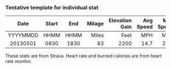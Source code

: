 ### Tentative template for individual stat

|    Date  | Start | End  | Milage | Elevation Gain | Avg Speed | Max Speed | Avg HR | Max HR | Cal Burn |
|:--------:|:-----:|:----:|-------:|---------------:|----------:|----------:|-------:|-------:|---------:|
| YYYYMMDD |  HHMM | HHMM | Miles  | 		Feet 				| MPH       | MPH				|  BPM	 |  BPM		| Calories |
| 20130501 |  0830 | 1830 | 83     |    2200        | 14.7      | 28.1      |  151   | 173    | 6200		 |

These stats are from Strava.  Heart rate and burned calories are from heart rate monitor.
